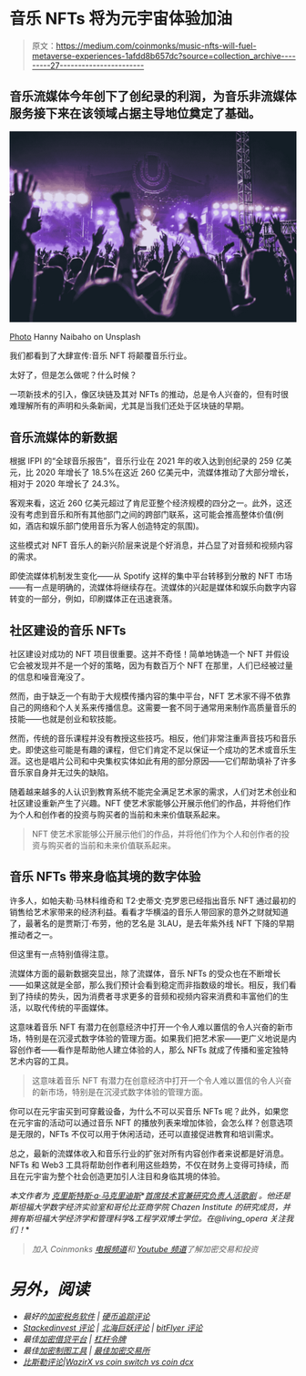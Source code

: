 # 音乐 NFTs 将为元宇宙体验加油

> 原文：<https://medium.com/coinmonks/music-nfts-will-fuel-metaverse-experiences-1afdd8b657dc?source=collection_archive---------27----------------------->

## 音乐流媒体今年创下了创纪录的利润，为音乐非流媒体服务接下来在该领域占据主导地位奠定了基础。

![](img/f019e6a491c0733cea7c6499a6acd792.png)

[Photo](https://unsplash.com/photos/aWXVxy8BSzc) Hanny Naibaho on Unsplash

我们都看到了大肆宣传:音乐 NFT 将颠覆音乐行业。

太好了，但是怎么做呢？什么时候？

一项新技术的引入，像区块链及其对 NFTs 的推动，总是令人兴奋的，但有时很难理解所有的声明和头条新闻，尤其是当我们还处于区块链的早期。

## 音乐流媒体的新数据

根据 IFPI 的“全球音乐报告”，音乐行业在 2021 年的收入达到创纪录的 259 亿美元，比 2020 年增长了 18.5%在这近 260 亿美元中，流媒体推动了大部分增长，相对于 2020 年增长了 24.3%。

客观来看，这近 260 亿美元超过了肯尼亚整个经济规模的四分之一。此外，这还没有考虑到音乐和所有其他部门之间的跨部门联系，这可能会推高整体价值(例如，酒店和娱乐部门使用音乐为客人创造特定的氛围)。

这些模式对 NFT 音乐人的新兴阶层来说是个好消息，并凸显了对音频和视频内容的需求。

即使流媒体机制发生变化——从 Spotify 这样的集中平台转移到分散的 NFT 市场——有一点是明确的，流媒体将继续存在。流媒体的兴起是媒体和娱乐向数字内容转变的一部分，例如，印刷媒体正在迅速衰落。

## 社区建设的音乐 NFTs

社区建设对成功的 NFT 项目很重要。这并不奇怪！简单地铸造一个 NFT 并假设它会被发现并不是一个好的策略，因为有数百万个 NFT 在那里，人们已经被过量的信息和噪音淹没了。

然而，由于缺乏一个有助于大规模传播内容的集中平台，NFT 艺术家不得不依靠自己的网络和个人关系来传播信息。这需要一套不同于通常用来制作高质量音乐的技能——也就是创业和软技能。

然而，传统的音乐课程并没有教授这些技巧。相反，他们非常注重声音技巧和音乐史。即使这些可能是有趣的课程，但它们肯定不足以保证一个成功的艺术或音乐生涯。这也是唱片公司和中央集权实体如此有用的部分原因——它们帮助填补了许多音乐家自身并无过失的缺陷。

随着越来越多的人认识到教育系统不能完全满足艺术家的需求，人们对艺术创业和社区建设重新产生了兴趣。NFT 使艺术家能够公开展示他们的作品，并将他们作为个人和创作者的投资与购买者的当前和未来价值联系起来。

> NFT 使艺术家能够公开展示他们的作品，并将他们作为个人和创作者的投资与购买者的当前和未来价值联系起来。

## 音乐 NFTs 带来身临其境的数字体验

许多人，如帕夫勒·马林科维奇和 T2·史蒂文·克罗恩已经指出音乐 NFT 通过最初的销售给艺术家带来的经济利益。看看才华横溢的音乐人带回家的意外之财就知道了，最著名的是贾斯汀·布劳，他的艺名是 3LAU，是去年紫外线 NFT 下降的早期推动者之一。

但这里有一点特别值得注意。

流媒体方面的最新数据突显出，除了流媒体，音乐 NFTs 的受众也在不断增长——如果这就是全部，那么我们预计会看到稳定而非指数级的增长。相反，我们看到了持续的势头，因为消费者寻求更多的音频和视频内容来消费和丰富他们的生活，以取代传统的平面媒体。

这意味着音乐 NFT 有潜力在创意经济中打开一个令人难以置信的令人兴奋的新市场，特别是在沉浸式数字体验的管理方面。如果我们把艺术家——更广义地说是内容创作者——看作是帮助他人建立体验的人，那么 NFTs 就成了传播和鉴定独特艺术内容的工具。

> 这意味着音乐 NFT 有潜力在创意经济中打开一个令人难以置信的令人兴奋的新市场，特别是在沉浸式数字体验的管理方面。

你可以在元宇宙买到可穿戴设备，为什么不可以买音乐 NFTs 呢？此外，如果您在元宇宙的活动可以通过音乐 NFT 的播放列表来增加体验，会怎么样？创意选项是无限的，NFTs 不仅可以用于休闲活动，还可以直接促进教育和培训需求。

总之，最新的流媒体收入和音乐行业的扩张对所有内容创作者来说都是好消息。NFTs 和 Web3 工具将帮助创作者利用这些趋势，不仅在财务上变得可持续，而且在元宇宙为整个社会创造更加引人注目和身临其境的体验。

*本文作者为* [*克里斯特斯·a·马克里迪斯*](http://www.christosmakridis.com/)*[*首席技术官兼研究负责人活歌剧*](http://www.livingopera.org/) *。他还是斯坦福大学数字经济实验室和哥伦比亚商学院 Chazen Institute 的研究成员，并拥有斯坦福大学经济学和管理科学&工程学双博士学位。在@living_opera 关注我们！**

> *加入 Coinmonks [电报频道](https://t.me/coincodecap)和 [Youtube 频道](https://www.youtube.com/c/coinmonks/videos)了解加密交易和投资*

# *另外，阅读*

*   *最好的[加密税务软件](/coinmonks/best-crypto-tax-tool-for-my-money-72d4b430816b) | [硬币追踪评论](/coinmonks/cointracking-review-a-reliable-cryptocurrency-tax-software-5114e3eb5737)*
*   *[Stackedinvest 评论](https://coincodecap.com/stackedinvest-review) | [北海巨妖评论](/coinmonks/kraken-review-6165fc1056ac) | [bitFlyer 评论](https://coincodecap.com/bitflyer-review)*
*   *最佳[加密借贷平台](/coinmonks/top-5-crypto-lending-platforms-in-2020-that-you-need-to-know-a1b675cec3fa) | [杠杆令牌](/coinmonks/leveraged-token-3f5257808b22)*
*   *最佳[加密制图工具](/coinmonks/what-are-the-best-charting-platforms-for-cryptocurrency-trading-85aade584d80) | [最佳加密交易所](/coinmonks/crypto-exchange-dd2f9d6f3769)*
*   *[比斯勒评论](https://coincodecap.com/bitsler-review)|[WazirX vs coin switch vs coin dcx](https://coincodecap.com/wazirx-vs-coinswitch-vs-coindcx)*